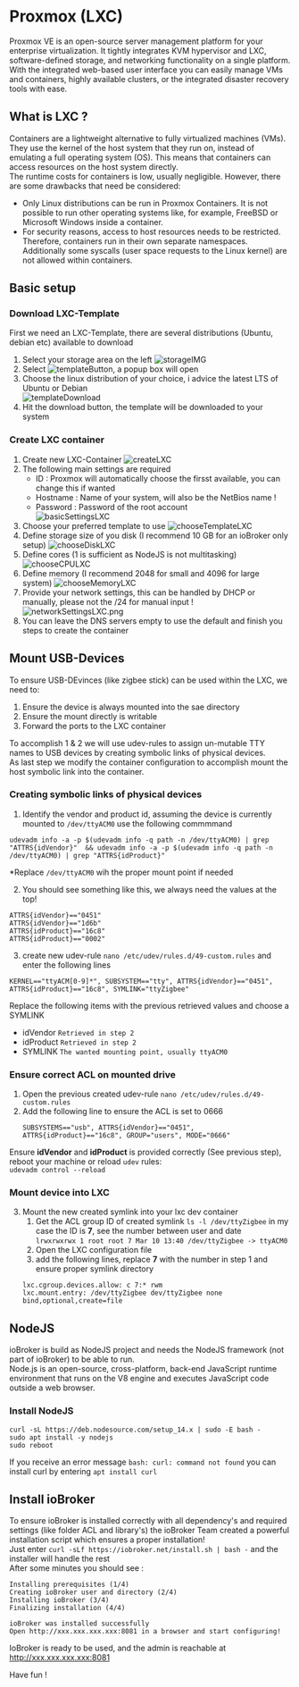 # Proxmox (LXC)

Proxmox VE is an open-source server management platform for your enterprise virtualization. It tightly integrates KVM hypervisor and LXC, software-defined storage, and networking functionality on a single platform. With the integrated web-based user interface you can easily manage VMs and containers, highly available clusters, or the integrated disaster recovery tools with ease.

## What is LXC ?
Containers are a lightweight alternative to fully virtualized machines (VMs). They use the kernel of the host system that they run on, instead of emulating a full operating system (OS). This means that containers can access resources on the host system directly.  
The runtime costs for containers is low, usually negligible. However, there are some drawbacks that need be considered:

* Only Linux distributions can be run in Proxmox Containers. It is not possible to run other operating systems like, for example, FreeBSD or Microsoft Windows inside a container.  
* For security reasons, access to host resources needs to be restricted. Therefore, containers run in their own separate namespaces. Additionally some syscalls (user space requests to the Linux kernel) are not allowed within containers.

## Basic setup

### Download LXC-Template
First we need  an LXC-Template, there are several distributions (Ubuntu, debian etc)  available to download
1) Select your storage area on the left ![storageIMG](./img/LXC/storageIMG.png)
2) Select ![templateButton](./img/LXC/templateButton.png), a popup box will open
3) Choose the linux distribution of your choice, i advice the latest LTS of Ubuntu or Debian  
   ![templateDownload](./img/LXC/templateDownload.png)
4) Hit the download button, the template will be downloaded to your system

### Create LXC container
1) Create new LXC-Container ![createLXC](./img/LXC/createLXC.png)
2) The following main settings are required
    * ID : Proxmox will automatically choose the firsst available, you can change this if wanted
    * Hostname : Name of your system, will also be the NetBios name !
    * Password : Password of the root account  
      ![basicSettingsLXC](./img/LXC/basicSettingsLXC.png)       
3) Choose your preferred template to use
   ![chooseTemplateLXC](./img/LXC/chooseTemplateLXC.png)
4) Define storage size of you disk (I recommend 10 GB for an ioBroker only setup)
   ![chooseDiskLXC](./img/LXC/chooseDiskLXC.png)
5) Define cores (1 is sufficient as NodeJS is not multitasking)
   ![chooseCPULXC](./img/LXC/chooseCPULXC.png)
6) Define memory (I recommend 2048 for small and 4096 for large system)
   ![chooseMemoryLXC](./img/LXC/chooseMemoryLXC.png)
7) Provide your network settings, this can be handled by DHCP or manually, please not the /24 for manual input !
   ![networkSettingsLXC.png](./img/LXC/networkSettingsLXC.png)
8) You can leave the DNS servers empty to use  the default and finish you steps to create the container

## Mount USB-Devices
To ensure USB-DEvinces (like zigbee stick) can be used within the LXC, we need to:   
1) Ensure the device is always mounted into the sae directory  
2) Ensure the mount directly is writable  
3) Forward the ports to the LXC container  

To accomplish 1 & 2 we will use udev-rules to assign un-mutable TTY names to USB devices by creating symbolic links of physical devices.  
As last step we modify the container configuration to accomplish mount the host symbolic link into the container.

### Creating symbolic links of physical devices
1) Identify the vendor and product id, assuming the device is currently mounted to ```/dev/ttyACM0``` use the following commmmand  
```
udevadm info -a -p $(udevadm info -q path -n /dev/ttyACM0) | grep "ATTRS{idVendor}"  && udevadm info -a -p $(udevadm info -q path -n /dev/ttyACM0) | grep "ATTRS{idProduct}"
```  
*Replace ```/dev/ttyACM0``` wih the proper mount point if needed  

2) You should see something like this, we always need the values at the top!  
```
ATTRS{idVendor}=="0451"
ATTRS{idVendor}=="1d6b"
ATTRS{idProduct}=="16c8"
ATTRS{idProduct}=="0002"
```

3) create new udev-rule ```nano /etc/udev/rules.d/49-custom.rules``` and enter the following lines
```
KERNEL=="ttyACM[0-9]*", SUBSYSTEM=="tty", ATTRS{idVendor}=="0451", ATTRS{idProduct}=="16c8", SYMLINK="ttyZigbee"
```
Replace the following items with the previous retrieved values and choose a SYMLINK
- idVendor ```Retrieved in step 2```
- idProduct ```Retrieved in step 2```
- SYMLINK  ```The wanted mounting point, usually ttyACM0```

### Ensure correct ACL on mounted drive
1) Open the previous created udev-rule
   ```nano /etc/udev/rules.d/49-custom.rules```
2) Add the following line to ensure the ACL is set to 0666
    ```
    SUBSYSTEMS=="usb", ATTRS{idVendor}=="0451", ATTRS{idProduct}=="16c8", GROUP="users", MODE="0666"
   ```
Ensure **idVendor** and **idProduct** is provided correctly (See previous step), reboot your machine or reload ```udev``` rules:  
    ```
    udevadm control --reload
    ```

### Mount device into LXC 
3) Mount the new created symlink into your lxc dev container
    1) Get the ACL group ID of created symlink ```ls -l /dev/ttyZigbee```
       in my case the ID is **7**, see the number between user and date  
       ```lrwxrwxrwx 1 root root 7 Mar 10 13:40 /dev/ttyZigbee -> ttyACM0```
    2) Open the LXC configuration file
    3) add the following lines, replace **7** with the number in step 1 and ensure proper symlink directory
    ```
    lxc.cgroup.devices.allow: c 7:* rwm
    lxc.mount.entry: /dev/ttyZigbee dev/ttyZigbee none bind,optional,create=file
    ```

## NodeJS
ioBroker is build as NodeJS project and needs the NodeJS framework (not part of ioBroker) to be able to run.  
Node.js is an open-source, cross-platform, back-end JavaScript runtime environment that runs on the V8 engine and executes JavaScript code outside a web browser.

### Install NodeJS
```angular2html
curl -sL https://deb.nodesource.com/setup_14.x | sudo -E bash -
sudo apt install -y nodejs
sudo reboot
```

If you receive an error message  ```bash: curl: command not found```  you can install curl by entering ```apt install curl```

## Install ioBroker
To ensure ioBroker is installed correctly with all dependency's and required settings (like folder ACL and library's) the ioBroker Team created a powerful installation script which ensures a proper installation!  
Just enter ```curl -sLf https://iobroker.net/install.sh | bash -``` and the installer will handle the rest  
After some minutes you should see :
```
Installing prerequisites (1/4)
Creating ioBroker user and directory (2/4)
Installing ioBroker (3/4)
Finalizing installation (4/4)

ioBroker was installed successfully
Open http://xxx.xxx.xxx.xxx:8081 in a browser and start configuring!
```

IoBroker is ready to be used, and the admin is reachable at http://xxx.xxx.xxx.xxx:8081 

Have fun !